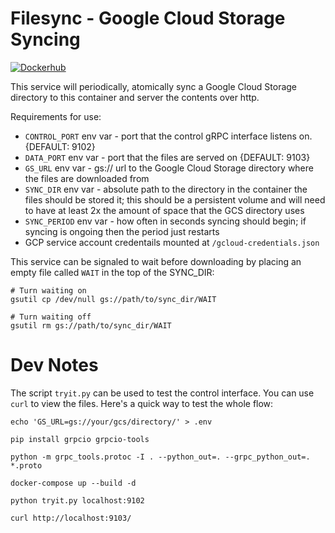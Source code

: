# Filesync - Google Cloud Storage Syncing

[![Dockerhub](https://img.shields.io/static/v1.svg?label=Docker%20Hub&message=latest&color=green)](https://hub.docker.com/r/oaklabs/component-filesync)

This service will periodically, atomically sync a Google Cloud Storage
directory to this container and server the contents over http.

Requirements for use:

* `CONTROL_PORT` env var - port that the control gRPC interface listens on.  {DEFAULT: 9102}
* `DATA_PORT` env var - port that the files are served on {DEFAULT: 9103}
* `GS_URL` env var - gs:// url to the Google Cloud Storage directory where the
  files are downloaded from
* `SYNC_DIR` env var - absolute path to the directory in the container the files
  should be stored it; this should be a persistent volume and will
  need to have at least 2x the amount of space that the GCS directory
  uses
* `SYNC_PERIOD` env var - how often in seconds syncing should begin; if syncing
  is ongoing then the period just restarts
* GCP service account credentails mounted at `/gcloud-credentials.json`

This service can be signaled to wait before downloading by placing an
empty file called `WAIT` in the top of the SYNC_DIR:

```
# Turn waiting on
gsutil cp /dev/null gs://path/to/sync_dir/WAIT

# Turn waiting off
gsutil rm gs://path/to/sync_dir/WAIT
```

# Dev Notes

The script `tryit.py` can be used to test the control interface. You
can use `curl` to view the files. Here's a quick way to test the whole
flow:

```
echo 'GS_URL=gs://your/gcs/directory/' > .env

pip install grpcio grpcio-tools

python -m grpc_tools.protoc -I . --python_out=. --grpc_python_out=. *.proto

docker-compose up --build -d

python tryit.py localhost:9102

curl http://localhost:9103/
```
